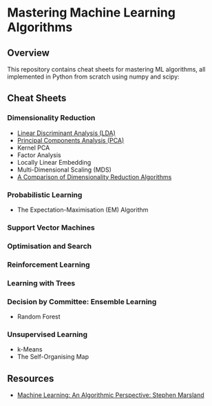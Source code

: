 # Mastering Machine Learning Algorithms 


## Overview

This repository contains cheat sheets for mastering ML algorithms, all  implemented in Python from scratch using numpy and  scipy:

## Cheat Sheets

### Dimensionality Reduction

- [Linear Discriminant Analysis (LDA)](LDA.ipynb)
- [Principal Components Analysis (PCA)](PCA.ipynb)
- Kernel PCA
- Factor Analysis 
- Locally Linear Embedding
- Multi-Dimensional Scaling (MDS)
- [A Comparison of Dimensionality Reduction Algorithms](DimensionalityReduction.ipynb)

### Probabilistic Learning

- The Expectation-Maximisation (EM) Algorithm

### Support Vector Machines 

### Optimisation and Search

### Reinforcement Learning


### Learning with Trees

### Decision by Committee: Ensemble Learning

- Random Forest

### Unsupervised Learning

- k-Means
- The Self-Organising Map


## Resources

- [Machine Learning: An Algorithmic Perspective: Stephen Marsland ](http://dai.fmph.uniba.sk/courses/ICI/References/marsland.machine-learning.2ed.2015.pdf)

